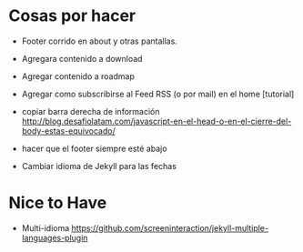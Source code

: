 # Cosas por hacer

* Footer corrido en about y otras pantallas.

* Agregara contenido a download
* Agregar contenido a roadmap
* Agregar como subscribirse al Feed RSS (o por mail) en el home [tutorial]

* copiar barra derecha de información http://blog.desafiolatam.com/javascript-en-el-head-o-en-el-cierre-del-body-estas-equivocado/
* hacer que el footer siempre esté abajo
* Cambiar idioma de Jekyll para las fechas


# Nice to Have

* Multi-idioma https://github.com/screeninteraction/jekyll-multiple-languages-plugin
